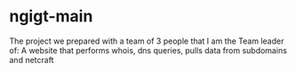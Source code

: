 # ngigt-main
The project we prepared with a team of 3 people that I am the Team leader of: A website that performs whois, dns queries, pulls data from subdomains and netcraft
